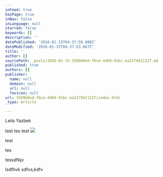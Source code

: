 ```yaml
---
inFeed: true
hasPage: true
inNav: false
inLanguage: null
starred: false
keywords: []
description: ''
datePublished: '2016-01-15T04:37:58.800Z'
dateModified: '2016-01-15T04:37:53.867Z'
title: ''
author: []
sourcePath: _posts/2016-01-15-3509b0ed-f6ce-4469-91bc-ea2179d1122f.md
published: true
authors: []
publisher:
  name: null
  domain: null
  url: null
  favicon: null
url: 3509b0ed-f6ce-4469-91bc-ea2179d1122f/index.html
_type: Article

---
```

Leila Yazbek

test tes test
![](https://the-grid-user-content.s3-us-west-2.amazonaws.com/7a63af3e-a3e1-4874-8ceb-338144e6217f.jpg)

test

tes 

tessdfkjv 

lsdfhvk sdfvs;kdfv